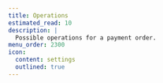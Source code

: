```yaml
---
title: Operations
estimated_read: 10
description: |
  Possible operations for a payment order.
menu_order: 2300
icon:
  content: settings
  outlined: true
---
```

